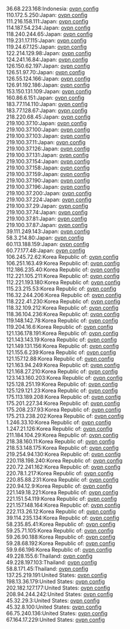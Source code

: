 36.68.223.168:Indonesia: [ovpn config](vpn/36_68_223_168.ovpn)  
110.172.5.250:Japan: [ovpn config](vpn/110_172_5_250.ovpn)  
111.216.158.111:Japan: [ovpn config](vpn/111_216_158_111.ovpn)  
114.187.54.234:Japan: [ovpn config](vpn/114_187_54_234.ovpn)  
118.240.244.65:Japan: [ovpn config](vpn/118_240_244_65.ovpn)  
119.231.17.115:Japan: [ovpn config](vpn/119_231_17_115.ovpn)  
119.24.67.125:Japan: [ovpn config](vpn/119_24_67_125.ovpn)  
122.214.129.98:Japan: [ovpn config](vpn/122_214_129_98.ovpn)  
124.241.16.84:Japan: [ovpn config](vpn/124_241_16_84.ovpn)  
126.150.62.197:Japan: [ovpn config](vpn/126_150_62_197.ovpn)  
126.51.97.70:Japan: [ovpn config](vpn/126_51_97_70.ovpn)  
126.55.124.166:Japan: [ovpn config](vpn/126_55_124_166.ovpn)  
126.91.192.186:Japan: [ovpn config](vpn/126_91_192_186.ovpn)  
153.150.131.109:Japan: [ovpn config](vpn/153_150_131_109.ovpn)  
160.86.6.151:Japan: [ovpn config](vpn/160_86_6_151.ovpn)  
183.77.114.110:Japan: [ovpn config](vpn/183_77_114_110.ovpn)  
183.77.128.67:Japan: [ovpn config](vpn/183_77_128_67.ovpn)  
218.220.68.45:Japan: [ovpn config](vpn/218_220_68_45.ovpn)  
219.100.37.10:Japan: [ovpn config](vpn/219_100_37_10.ovpn)  
219.100.37.100:Japan: [ovpn config](vpn/219_100_37_100.ovpn)  
219.100.37.103:Japan: [ovpn config](vpn/219_100_37_103.ovpn)  
219.100.37.11:Japan: [ovpn config](vpn/219_100_37_11.ovpn)  
219.100.37.126:Japan: [ovpn config](vpn/219_100_37_126.ovpn)  
219.100.37.131:Japan: [ovpn config](vpn/219_100_37_131.ovpn)  
219.100.37.154:Japan: [ovpn config](vpn/219_100_37_154.ovpn)  
219.100.37.158:Japan: [ovpn config](vpn/219_100_37_158.ovpn)  
219.100.37.159:Japan: [ovpn config](vpn/219_100_37_159.ovpn)  
219.100.37.190:Japan: [ovpn config](vpn/219_100_37_190.ovpn)  
219.100.37.196:Japan: [ovpn config](vpn/219_100_37_196.ovpn)  
219.100.37.200:Japan: [ovpn config](vpn/219_100_37_200.ovpn)  
219.100.37.224:Japan: [ovpn config](vpn/219_100_37_224.ovpn)  
219.100.37.29:Japan: [ovpn config](vpn/219_100_37_29.ovpn)  
219.100.37.74:Japan: [ovpn config](vpn/219_100_37_74.ovpn)  
219.100.37.81:Japan: [ovpn config](vpn/219_100_37_81.ovpn)  
219.100.37.87:Japan: [ovpn config](vpn/219_100_37_87.ovpn)  
39.111.249.143:Japan: [ovpn config](vpn/39_111_249_143.ovpn)  
58.3.214.80:Japan: [ovpn config](vpn/58_3_214_80.ovpn)  
60.113.188.159:Japan: [ovpn config](vpn/60_113_188_159.ovpn)  
60.77.177.48:Japan: [ovpn config](vpn/60_77_177_48.ovpn)  
106.245.72.62:Korea Republic of: [ovpn config](vpn/106_245_72_62.ovpn)  
106.251.163.49:Korea Republic of: [ovpn config](vpn/106_251_163_49.ovpn)  
112.186.235.40:Korea Republic of: [ovpn config](vpn/112_186_235_40.ovpn)  
112.221.105.211:Korea Republic of: [ovpn config](vpn/112_221_105_211.ovpn)  
112.221.193.180:Korea Republic of: [ovpn config](vpn/112_221_193_180.ovpn)  
115.23.215.53:Korea Republic of: [ovpn config](vpn/115_23_215_53.ovpn)  
116.32.244.206:Korea Republic of: [ovpn config](vpn/116_32_244_206.ovpn)  
118.222.41.230:Korea Republic of: [ovpn config](vpn/118_222_41_230.ovpn)  
118.32.109.212:Korea Republic of: [ovpn config](vpn/118_32_109_212.ovpn)  
118.36.104.236:Korea Republic of: [ovpn config](vpn/118_36_104_236.ovpn)  
119.148.142.78:Korea Republic of: [ovpn config](vpn/119_148_142_78.ovpn)  
119.204.16.6:Korea Republic of: [ovpn config](vpn/119_204_16_6.ovpn)  
121.136.178.191:Korea Republic of: [ovpn config](vpn/121_136_178_191.ovpn)  
121.143.143.19:Korea Republic of: [ovpn config](vpn/121_143_143_19.ovpn)  
121.149.131.156:Korea Republic of: [ovpn config](vpn/121_149_131_156.ovpn)  
121.155.6.239:Korea Republic of: [ovpn config](vpn/121_155_6_239.ovpn)  
121.157.12.88:Korea Republic of: [ovpn config](vpn/121_157_12_88.ovpn)  
121.163.94.249:Korea Republic of: [ovpn config](vpn/121_163_94_249.ovpn)  
121.168.27.210:Korea Republic of: [ovpn config](vpn/121_168_27_210.ovpn)  
123.143.160.203:Korea Republic of: [ovpn config](vpn/123_143_160_203.ovpn)  
125.128.251.19:Korea Republic of: [ovpn config](vpn/125_128_251_19.ovpn)  
125.129.121.23:Korea Republic of: [ovpn config](vpn/125_129_121_23.ovpn)  
175.113.189.208:Korea Republic of: [ovpn config](vpn/175_113_189_208.ovpn)  
175.201.227.34:Korea Republic of: [ovpn config](vpn/175_201_227_34.ovpn)  
175.208.237.93:Korea Republic of: [ovpn config](vpn/175_208_237_93.ovpn)  
175.213.238.202:Korea Republic of: [ovpn config](vpn/175_213_238_202.ovpn)  
1.246.33.10:Korea Republic of: [ovpn config](vpn/1_246_33_10.ovpn)  
1.247.21.126:Korea Republic of: [ovpn config](vpn/1_247_21_126.ovpn)  
211.184.104.29:Korea Republic of: [ovpn config](vpn/211_184_104_29.ovpn)  
218.38.160.11:Korea Republic of: [ovpn config](vpn/218_38_160_11.ovpn)  
218.53.148.175:Korea Republic of: [ovpn config](vpn/218_53_148_175.ovpn)  
219.254.94.130:Korea Republic of: [ovpn config](vpn/219_254_94_130.ovpn)  
220.118.198.240:Korea Republic of: [ovpn config](vpn/220_118_198_240.ovpn)  
220.72.241.162:Korea Republic of: [ovpn config](vpn/220_72_241_162.ovpn)  
220.78.1.217:Korea Republic of: [ovpn config](vpn/220_78_1_217.ovpn)  
220.85.88.231:Korea Republic of: [ovpn config](vpn/220_85_88_231.ovpn)  
220.94.12.9:Korea Republic of: [ovpn config](vpn/220_94_12_9.ovpn)  
221.149.18.221:Korea Republic of: [ovpn config](vpn/221_149_18_221.ovpn)  
221.151.54.119:Korea Republic of: [ovpn config](vpn/221_151_54_119.ovpn)  
221.157.148.164:Korea Republic of: [ovpn config](vpn/221_157_148_164.ovpn)  
222.113.26.12:Korea Republic of: [ovpn config](vpn/222_113_26_12.ovpn)  
39.114.235.134:Korea Republic of: [ovpn config](vpn/39_114_235_134.ovpn)  
58.235.85.41:Korea Republic of: [ovpn config](vpn/58_235_85_41.ovpn)  
59.25.71.105:Korea Republic of: [ovpn config](vpn/59_25_71_105.ovpn)  
59.26.90.188:Korea Republic of: [ovpn config](vpn/59_26_90_188.ovpn)  
59.28.68.192:Korea Republic of: [ovpn config](vpn/59_28_68_192.ovpn)  
59.9.66.196:Korea Republic of: [ovpn config](vpn/59_9_66_196.ovpn)  
49.228.155.6:Thailand: [ovpn config](vpn/49_228_155_6.ovpn)  
49.228.197.103:Thailand: [ovpn config](vpn/49_228_197_103.ovpn)  
58.8.171.45:Thailand: [ovpn config](vpn/58_8_171_45.ovpn)  
137.25.219.191:United States: [ovpn config](vpn/137_25_219_191.ovpn)  
198.13.36.179:United States: [ovpn config](vpn/198_13_36_179.ovpn)  
202.182.127.177:United States: [ovpn config](vpn/202_182_127_177.ovpn)  
208.94.244.242:United States: [ovpn config](vpn/208_94_244_242.ovpn)  
45.32.29.3:United States: [ovpn config](vpn/45_32_29_3.ovpn)  
45.32.8.100:United States: [ovpn config](vpn/45_32_8_100.ovpn)  
66.75.240.136:United States: [ovpn config](vpn/66_75_240_136.ovpn)  
67.164.17.229:United States: [ovpn config](vpn/67_164_17_229.ovpn)  
